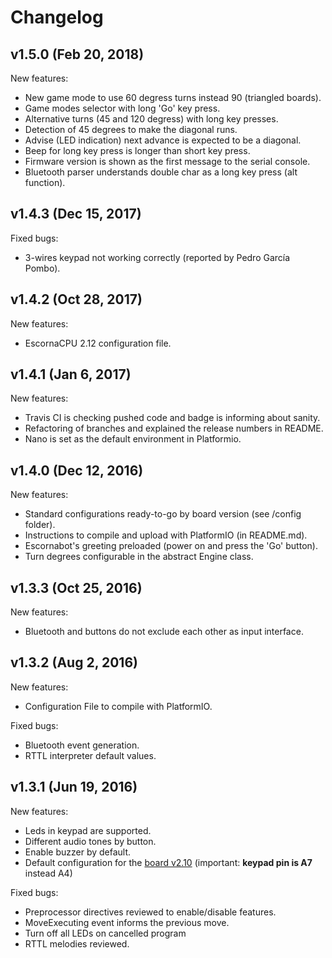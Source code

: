 
# Changelog

## v1.5.0 (Feb 20, 2018)

New features:
- New game mode to use 60 degress turns instead 90 (triangled boards).
- Game modes selector with long 'Go' key press.
- Alternative turns (45 and 120 degress) with long key presses.
- Detection of 45 degrees to make the diagonal runs.
- Advise (LED indication) next advance is expected to be a diagonal.
- Beep for long key press is longer than short key press.
- Firmware version is shown as the first message to the serial console.
- Bluetooth parser understands double char as a long key press (alt function).

## v1.4.3 (Dec 15, 2017)

Fixed bugs:
- 3-wires keypad not working correctly (reported by Pedro García Pombo).

## v1.4.2 (Oct 28, 2017)

New features:
- EscornaCPU 2.12 configuration file.

## v1.4.1 (Jan 6, 2017)

New features:
- Travis CI is checking pushed code and badge is informing about sanity.
- Refactoring of branches and explained the release numbers in README.
- Nano is set as the default environment in Platformio.

## v1.4.0 (Dec 12, 2016)

New features:
- Standard configurations ready-to-go by board version (see /config folder).
- Instructions to compile and upload with PlatformIO (in README.md).
- Escornabot's greeting preloaded (power on and press the 'Go' button).
- Turn degrees configurable in the abstract Engine class.

## v1.3.3 (Oct 25, 2016)

New features:
- Bluetooth and buttons do not exclude each other as input interface.

## v1.3.2 (Aug 2, 2016)

New features:
- Configuration File to compile with PlatformIO.

Fixed bugs:
- Bluetooth event generation.
- RTTL interpreter default values.

## v1.3.1 (Jun 19, 2016)

New features:
- Leds in keypad are supported.
- Different audio tones by button.
- Enable buzzer by default.
- Default configuration for the [board v2.10](https://github.com/escornabot/electronics/tree/master/Escorna_CPU_2_1) (important: __keypad pin is A7__ instead A4)

Fixed bugs:
- Preprocessor directives reviewed to enable/disable features.
- MoveExecuting event informs the previous move.
- Turn off all LEDs on cancelled program
- RTTL melodies reviewed.

